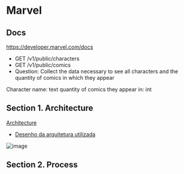 # Marvel


## Docs
https://developer.marvel.com/docs
- GET /v1/public/characters
- GET /v1/public/comics
- Question: Collect the data necessary to see all characters and the quantity of comics in which they
appear

Character name: text 
quantity of comics they appear in: int

## Section 1. Architecture
[Architecture](image/Arch.png)
* [Desenho da arquitetura utilizada](https://raw.githubusercontent.com/lopesdiego12/Marvel/blob/main/image/Arch.png)

![image](https://raw.githubusercontent.com/lopesdiego12/Marvel/blob/main/image/Arch.png)


## Section 2. Process